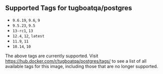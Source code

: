 ## Supported Tags for tugboatqa/postgres

* `9.6.19`, `9.6`, `9`
* `9.5.23`, `9.5`
* `13-rc1`, `13`
* `12.4`, `12`, `latest`
* `11.9`, `11`
* `10.14`, `10`

The above tags are currently supported. Visit https://hub.docker.com/r/tugboatqa/postgres/tags/ to see a list of all available tags for this image, including those that are no longer supported.
